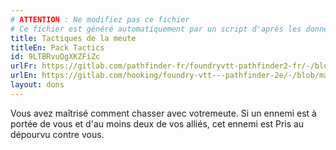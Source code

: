 ```yaml
---
# ATTENTION : Ne modifiez pas ce fichier
# Ce fichier est généré automatiquement par un script d'après les données du module Foundry VTT officiel et de sa traduction
title: Tactiques de la meute
titleEn: Pack Tactics
id: 9LTBRvuQgXKZFiZc
urlFr: https://gitlab.com/pathfinder-fr/foundryvtt-pathfinder2-fr/-/blob/master/data/feats/9LTBRvuQgXKZFiZc.htm
urlEn: https://gitlab.com/hooking/foundry-vtt---pathfinder-2e/-/blob/master/packs/data/feats.db/pack-tactics.json
layout: dons
---
```

Vous avez maîtrisé comment chasser avec votremeute. Si un ennemi est à portée de vous et d'au moins deux de vos alliés, cet ennemi est Pris au dépourvu contre vous.
